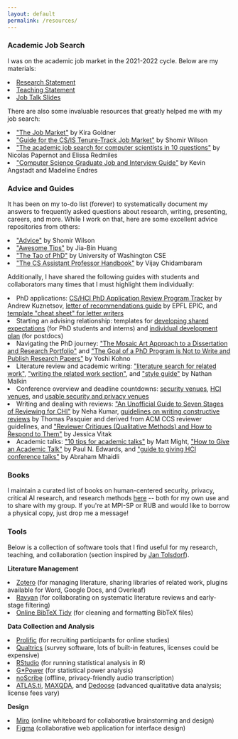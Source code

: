 ```yaml
---
layout: default
permalink: /resources/
---
```


<h3>Academic Job Search</h3>

I was on the academic job market in the 2021-2022 cycle. Below are my materials:

<li><a target="_blank" href="https://yixinzou.github.io/resources/job-market/zou-research-2022.pdf">Research Statement</a></li>
<li><a target="_blank" href="https://yixinzou.github.io/resources/job-market/zou-teaching-2022.pdf">Teaching Statement</a></li>
<li><a target="_blank" href="https://yixinzou.github.io/resources/job-market/zou-job-talk-2022.pdf">Job Talk Slides</a></li>

There are also some invaluable resources that greatly helped me with my job search:

<li><a href="https://www.kiragoldner.com/blog/job-market.html">"The Job Market"</a> by Kira Goldner</li>
<li><a href="https://shomir.net/tt_job_guide.html">"Guide for the CS/IS Tenure-Track Job Market"</a> by Shomir Wilson</li>
<li><a href="https://docs.google.com/document/u/1/d/e/2PACX-1vSeOnC_QdaJVc3OuuMfDHVlk3QotUxvghytRFaDsrdA0uovD5axQjp8kJCM4Evu1cCf9Hg_u_Stabu1/pub">"The academic job search for computer scientists in 10 questions"</a> by Nicolas Papernot and Elissa Redmiles</li>
<li><a href="https://csguides.github.io/grad-job-guide/">"Computer Science Graduate Job and Interview Guide"</a> by Kevin Angstadt and Madeline Endres</li>

<h3>Advice and Guides</h3>

It has been on my to-do list (forever) to systematically document my answers to frequently asked questions about research, writing, presenting, careers, and more. While I work on that, here are some excellent advice repositories from others:

<li><a href="https://shomir.net/advice.html">"Advice"</a> by Shomir Wilson</li>
<li><a href="https://github.com/jbhuang0604/awesome-tips">"Awesome Tips"</a> by Jia-Bin Huang</li>
<li><a href="https://courses.cs.washington.edu/courses/cse590x/23sp/resources/">"The Tao of PhD"</a> by University of Washington CSE</li>
<li><a href="https://vijay03.github.io/asstprofbook/">"The CS Assistant Professor Handbook"</a> by Vijay Chidambaram</li>

Additionally, I have shared the following guides with students and collaborators many times that I must highlight them individually:

<li>PhD applications: 
<a href="https://www.andrewkuz.net/public/dashboards/cs-hci-phd-application-review-programs/2025/html/cs-hci-phd-application-review-programs-2025.html">CS/HCI PhD Application Review Program Tracker</a> by Andrew Kuznetsov, 
<a href="https://epic-guide.github.io/applying/letters-of-recommendation">letter of recommendations guide</a> by EPFL EPIC, 
and <a href="https://docs.google.com/document/d/1ojOK15XxGgeNddfGjPlay2pUumSAxZb7mpLmIL3ZFYc/edit?tab=t.0#heading=h.nkvsyy6229en">template "cheat sheet" for letter writers</a></li>

<li>Starting an advising relationship: templates for 
<a href="https://rackham.umich.edu/downloads/student-mentoring-handbook.pdf">developing shared expectations</a> (for PhD students and interns) 
and <a href="https://postdocs.stanford.edu/current-postdocs/navigating-your-individual-development-plan-idp/your-individual-development-plan">individual development plan</a> (for postdocs)</li>

<li>Navigating the PhD journey: 
  <a href="https://medium.com/navigating-academia/the-research-mosaic-analogy-the-mosaic-art-approach-to-a-dissertation-and-research-portfolio-dd7f9f81ce02">"The Mosaic Art Approach to a Dissertation and Research Portfolio"</a>
  and <a href="https://medium.com/navigating-academia/the-goal-of-a-phd-program-is-not-to-write-and-publish-research-papers-01e6ace7727d">"The Goal of a PhD Program is Not to Write and Publish Research Papers"</a>
  by Yoshi Kohno</li>

<li>Literature review and academic writing: 
  <a href="https://www.spur.science/resources/literature_search.html">"literature search for related work"</a>, 
  <a href="https://www.spur.science/resources/related_work.html">"writing the related work section"</a>, 
  and 
  <a href="https://www.spur.science/resources/style.html">"style guide"</a> 
  by Nathan Malkin</li>

<li>Conference overview and deadline countdowns: 
<a href="https://sec-deadlines.github.io">security venues</a>, 
<a href="https://hci-deadlines.github.io/?sub=HCI,DES,CSCW,AI,HRI,XR,HAP,VIS,SP">HCI venues</a>, 
and 
<a href="https://usec-deadlines.github.io">usable security and privacy venues</a></li>

<li>Writing and dealing with reviews:  
<a href="https://nehakumar.medium.com/an-unofficial-guide-to-seven-stages-of-reviewing-for-chi-7938880fc895">"An Unofficial Guide to Seven Stages of Reviewing for CHI"</a> by Neha Kumar, 
<a href="https://tfjmp.org/files/guidelines.pdf">guidelines on writing constructive reviews</a> by Thomas Pasquier and derived from ACM CCS reviewer guidelines, 
and <a href="https://docs.google.com/document/d/1jHiWJdkjm6Go683GIxi0tz8l-17rQQpadn9qb7zZDh4/edit?tab=t.0#heading=h.e86h69sdez6d">"Reviewer Critiques (Qualitative Methods) and How to Respond to Them"</a> by Jessica Vitak</li>

<li>Academic talks: 
  <a href="https://matt.might.net/articles/academic-presentation-tips/">"10 tips for academic talks"</a> by Matt Might, 
<a href="https://pne.people.si.umich.edu/PDF/howtotalk.pdf">"How to Give an Academic Talk"</a> by Paul N. Edwards,  
and <a href="https://mhaidli.github.io/blog/academic/public-presentation-guide/">"guide to giving HCI conference talks"</a> by Abraham Mhaidli</li> 

<h3>Books</h3>

I maintain a curated list of books on human-centered security, privacy, critical AI research, and research methods <a href="https://yixinzou.github.io/resources/books">here</a> -- both for my own use and to share with my group. If you're at MPI-SP or RUB and would like to borrow a physical copy, just drop me a message!

<h3>Tools</h3>

Below is a collection of software tools that I find useful for my research, teaching, and collaboration (section inspired by <a href="https://jantolsdorf.de/tools.html">Jan Tolsdorf</a>).

**Literature Management**

<li><a href="https://www.zotero.org">Zotero</a> (for managing literature, sharing libraries of related work, plugins available for Word, Google Docs, and Overleaf)</li>
<li><a href="https://www.rayyan.ai">Rayyan</a> (for collaborating on systematic literature reviews and early-stage filtering)</li>
<li><a href="https://flamingtempura.github.io/bibtex-tidy/index.html">Online BibTeX Tidy</a> (for cleaning and formatting BibTeX files)</li>

**Data Collection and Analysis**

<li><a href="https://www.prolific.com">Prolific</a> (for recruiting participants for online studies)</li>
<li><a href="https://www.qualtrics.com">Qualtrics</a> (survey software, lots of built-in features, licenses could be expensive)</li>
<li><a href="https://posit.co/download/rstudio-desktop/">RStudio</a> (for running statistical analysis in R)</li>
<li><a href="https://www.psychologie.hhu.de/arbeitsgruppen/allgemeine-psychologie-und-arbeitspsychologie/gpower">G*Power</a> (for statistical power analysis)</li>
<li><a href="https://noscribe.app/">noScribe</a> (offline, privacy-friendly audio transcription)</li>
<li><a href="https://atlasti.com">ATLAS.ti</a>, <a href="https://www.maxqda.com">MAXQDA</a>, and <a href="https://www.dedoose.com">Dedoose</a> (advanced qualitative data analysis; license fees vary)</li>

**Design**

<li><a href="https://miro.com">Miro</a> (online whiteboard for collaborative brainstorming and design)</li>
<li><a href="https://www.figma.com">Figma</a> (collaborative web application for interface design)</li>

